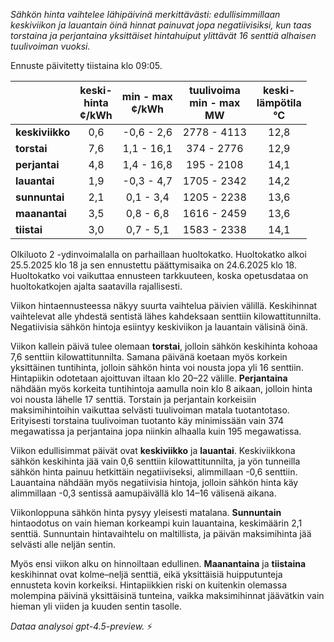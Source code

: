 *Sähkön hinta vaihtelee lähipäivinä merkittävästi: edullisimmillaan keskiviikon ja lauantain öinä hinnat painuvat jopa negatiivisiksi, kun taas torstaina ja perjantaina yksittäiset hintahuiput ylittävät 16 senttiä alhaisen tuulivoiman vuoksi.*

Ennuste päivitetty tiistaina klo 09:05.

|              | keski-<br>hinta<br>¢/kWh | min - max<br>¢/kWh | tuulivoima<br>min - max<br>MW | keski-<br>lämpötila<br>°C |
|:-------------|:----------------:|:----------------:|:-------------:|:-------------:|
| **keskiviikko** |       0,6        |    -0,6 - 2,6    |       2778 - 4113       |      12,8      |
| **torstai**     |       7,6        |    1,1 - 16,1    |        374 - 2776       |      12,9      |
| **perjantai**   |       4,8        |    1,4 - 16,8    |        195 - 2108       |      14,1      |
| **lauantai**    |       1,9        |    -0,3 - 4,7    |       1705 - 2342       |      14,2      |
| **sunnuntai**   |       2,1        |     0,1 - 3,4    |       1205 - 2238       |      13,6      |
| **maanantai**   |       3,5        |     0,8 - 6,8    |       1616 - 2459       |      13,6      |
| **tiistai**     |       3,0        |     0,7 - 5,1    |       1583 - 2338       |      14,1      |

Olkiluoto 2 -ydinvoimalalla on parhaillaan huoltokatko. Huoltokatko alkoi 25.5.2025 klo 18 ja sen ennustettu päättymisaika on 24.6.2025 klo 18. Huoltokatko voi vaikuttaa ennusteen tarkkuuteen, koska opetusdataa on huoltokatkojen ajalta saatavilla rajallisesti.

Viikon hintaennusteessa näkyy suurta vaihtelua päivien välillä. Keskihinnat vaihtelevat alle yhdestä sentistä lähes kahdeksaan senttiin kilowattitunnilta. Negatiivisia sähkön hintoja esiintyy keskiviikon ja lauantain välisinä öinä.

Viikon kallein päivä tulee olemaan **torstai**, jolloin sähkön keskihinta kohoaa 7,6 senttiin kilowattitunnilta. Samana päivänä koetaan myös korkein yksittäinen tuntihinta, jolloin sähkön hinta voi nousta jopa yli 16 senttiin. Hintapiikin odotetaan ajoittuvan iltaan klo 20–22 välille. **Perjantaina** nähdään myös korkeita tuntihintoja aamulla noin klo 8 aikaan, jolloin hinta voi nousta lähelle 17 senttiä. Torstain ja perjantain korkeisiin maksimihintoihin vaikuttaa selvästi tuulivoiman matala tuotantotaso. Erityisesti torstaina tuulivoiman tuotanto käy minimissään vain 374 megawatissa ja perjantaina jopa niinkin alhaalla kuin 195 megawatissa.

Viikon edullisimmat päivät ovat **keskiviikko** ja **lauantai**. Keskiviikkona sähkön keskihinta jää vain 0,6 senttiin kilowattitunnilta, ja yön tunneilla sähkön hinta painuu hetkittäin negatiiviseksi, alimmillaan -0,6 senttiin. Lauantaina nähdään myös negatiivisia hintoja, jolloin sähkön hinta käy alimmillaan -0,3 sentissä aamupäivällä klo 14–16 välisenä aikana.

Viikonloppuna sähkön hinta pysyy yleisesti matalana. **Sunnuntain** hintaodotus on vain hieman korkeampi kuin lauantaina, keskimäärin 2,1 senttiä. Sunnuntain hintavaihtelu on maltillista, ja päivän maksimihinta jää selvästi alle neljän sentin.

Myös ensi viikon alku on hinnoiltaan edullinen. **Maanantaina** ja **tiistaina** keskihinnat ovat kolme–neljä senttiä, eikä yksittäisiä huipputunteja ennusteta kovin korkeiksi. Hintapiikkien riski on kuitenkin olemassa molempina päivinä yksittäisinä tunteina, vaikka maksimihinnat jäävätkin vain hieman yli viiden ja kuuden sentin tasolle.

*Dataa analysoi gpt-4.5-preview.* ⚡
